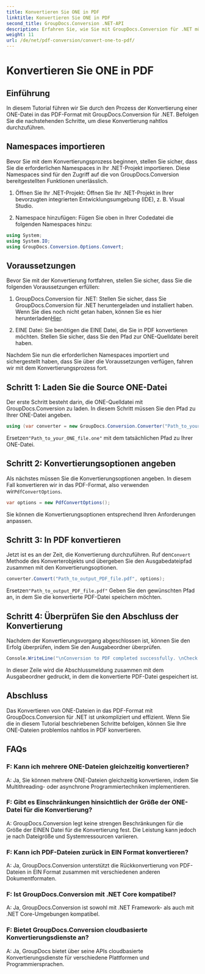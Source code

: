 ```yaml
---
title: Konvertieren Sie ONE in PDF
linktitle: Konvertieren Sie ONE in PDF
second_title: GroupDocs.Conversion .NET-API
description: Erfahren Sie, wie Sie mit GroupDocs.Conversion für .NET mühelos ONE-Dateien in das PDF-Format konvertieren. Folgen Sie unserer Schritt-für-Schritt-Anleitung.
weight: 11
url: /de/net/pdf-conversion/convert-one-to-pdf/
---
```


# Konvertieren Sie ONE in PDF

## Einführung

In diesem Tutorial führen wir Sie durch den Prozess der Konvertierung einer ONE-Datei in das PDF-Format mit GroupDocs.Conversion für .NET. Befolgen Sie die nachstehenden Schritte, um diese Konvertierung nahtlos durchzuführen.

## Namespaces importieren

Bevor Sie mit dem Konvertierungsprozess beginnen, stellen Sie sicher, dass Sie die erforderlichen Namespaces in Ihr .NET-Projekt importieren. Diese Namespaces sind für den Zugriff auf die von GroupDocs.Conversion bereitgestellten Funktionen unerlässlich.

1. Öffnen Sie Ihr .NET-Projekt: Öffnen Sie Ihr .NET-Projekt in Ihrer bevorzugten integrierten Entwicklungsumgebung (IDE), z. B. Visual Studio.

2. Namespace hinzufügen: Fügen Sie oben in Ihrer Codedatei die folgenden Namespaces hinzu:

```csharp
using System;
using System.IO;
using GroupDocs.Conversion.Options.Convert;
```

## Voraussetzungen

Bevor Sie mit der Konvertierung fortfahren, stellen Sie sicher, dass Sie die folgenden Voraussetzungen erfüllen:

1.  GroupDocs.Conversion für .NET: Stellen Sie sicher, dass Sie GroupDocs.Conversion für .NET heruntergeladen und installiert haben. Wenn Sie dies noch nicht getan haben, können Sie es hier herunterladen[Hier](https://releases.groupdocs.com/conversion/net/).

2. EINE Datei: Sie benötigen die EINE Datei, die Sie in PDF konvertieren möchten. Stellen Sie sicher, dass Sie den Pfad zur ONE-Quelldatei bereit haben.

Nachdem Sie nun die erforderlichen Namespaces importiert und sichergestellt haben, dass Sie über die Voraussetzungen verfügen, fahren wir mit dem Konvertierungsprozess fort.

## Schritt 1: Laden Sie die Source ONE-Datei

Der erste Schritt besteht darin, die ONE-Quelldatei mit GroupDocs.Conversion zu laden. In diesem Schritt müssen Sie den Pfad zu Ihrer ONE-Datei angeben.

```csharp
using (var converter = new GroupDocs.Conversion.Converter("Path_to_your_ONE_file.one"))
```

 Ersetzen`"Path_to_your_ONE_file.one"` mit dem tatsächlichen Pfad zu Ihrer ONE-Datei.

## Schritt 2: Konvertierungsoptionen angeben

 Als nächstes müssen Sie die Konvertierungsoptionen angeben. In diesem Fall konvertieren wir in das PDF-Format, also verwenden wir`PdfConvertOptions`.

```csharp
var options = new PdfConvertOptions();
```

Sie können die Konvertierungsoptionen entsprechend Ihren Anforderungen anpassen.

## Schritt 3: In PDF konvertieren

 Jetzt ist es an der Zeit, die Konvertierung durchzuführen. Ruf den`Convert` Methode des Konverterobjekts und übergeben Sie den Ausgabedateipfad zusammen mit den Konvertierungsoptionen.

```csharp
converter.Convert("Path_to_output_PDF_file.pdf", options);
```

 Ersetzen`"Path_to_output_PDF_file.pdf"` Geben Sie den gewünschten Pfad an, in dem Sie die konvertierte PDF-Datei speichern möchten.

## Schritt 4: Überprüfen Sie den Abschluss der Konvertierung

Nachdem der Konvertierungsvorgang abgeschlossen ist, können Sie den Erfolg überprüfen, indem Sie den Ausgabeordner überprüfen.

```csharp
Console.WriteLine("\nConversion to PDF completed successfully. \nCheck output in {0}", outputFolder);
```

In dieser Zeile wird die Abschlussmeldung zusammen mit dem Ausgabeordner gedruckt, in dem die konvertierte PDF-Datei gespeichert ist.

## Abschluss

Das Konvertieren von ONE-Dateien in das PDF-Format mit GroupDocs.Conversion für .NET ist unkompliziert und effizient. Wenn Sie die in diesem Tutorial beschriebenen Schritte befolgen, können Sie Ihre ONE-Dateien problemlos nahtlos in PDF konvertieren.

## FAQs

### F: Kann ich mehrere ONE-Dateien gleichzeitig konvertieren?

A: Ja, Sie können mehrere ONE-Dateien gleichzeitig konvertieren, indem Sie Multithreading- oder asynchrone Programmiertechniken implementieren.

### F: Gibt es Einschränkungen hinsichtlich der Größe der ONE-Datei für die Konvertierung?

A: GroupDocs.Conversion legt keine strengen Beschränkungen für die Größe der EINEN Datei für die Konvertierung fest. Die Leistung kann jedoch je nach Dateigröße und Systemressourcen variieren.

### F: Kann ich PDF-Dateien zurück in EIN Format konvertieren?

A: Ja, GroupDocs.Conversion unterstützt die Rückkonvertierung von PDF-Dateien in EIN Format zusammen mit verschiedenen anderen Dokumentformaten.

### F: Ist GroupDocs.Conversion mit .NET Core kompatibel?

A: Ja, GroupDocs.Conversion ist sowohl mit .NET Framework- als auch mit .NET Core-Umgebungen kompatibel.

### F: Bietet GroupDocs.Conversion cloudbasierte Konvertierungsdienste an?

A: Ja, GroupDocs bietet über seine APIs cloudbasierte Konvertierungsdienste für verschiedene Plattformen und Programmiersprachen.